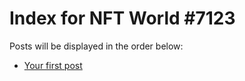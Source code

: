 # Index for NFT World #7123
Posts will be displayed in the order below:

- [Your first post](./001-first.md)

